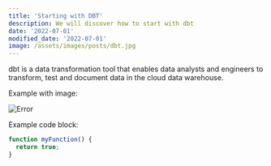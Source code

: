 ```yaml
---
title: 'Starting with DBT'
description: We will discover how to start with dbt
date: '2022-07-01'
modified_date: '2022-07-01'
image: /assets/images/posts/dbt.jpg
---
```


dbt is a data transformation tool that enables data analysts and engineers to transform, test and document data in the cloud data warehouse.

Example with image:

![Error](@@baseUrl@@/assets/images/posts/error.png)

Example code block:

```js
function myFunction() {
  return true;
}
```
